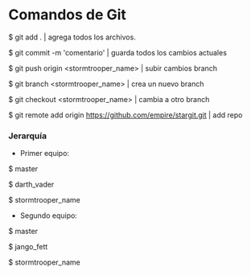 # Comandos de Git

$ git add . | agrega todos los archivos.

$ git commit -m 'comentario' | guarda todos los cambios actuales

$ git push origin <stormtrooper_name> | subir cambios branch

$ git branch <stormtrooper_name> | crea un nuevo branch

$ git checkout <stormtrooper_name> | cambia a otro branch

$ git remote add origin https://github.com/empire/stargit.git | add repo

### Jerarquía

* Primer equipo: 

$ master

$ darth_vader

$ stormtrooper_name

* Segundo equipo:

$ master

$ jango_fett

$ stormtrooper_name
